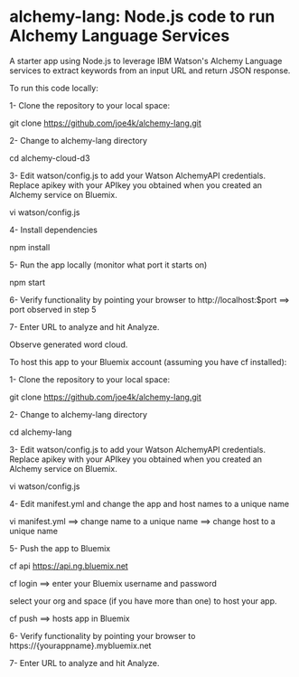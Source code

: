 # alchemy-lang: Node.js code to run Alchemy Language Services
A starter app using Node.js to leverage IBM Watson's Alchemy Language services to extract keywords from an input URL and return JSON response.

To run this code locally:

1- Clone the repository to your local space:

git clone https://github.com/joe4k/alchemy-lang.git

2- Change to alchemy-lang directory

cd alchemy-cloud-d3

3- Edit watson/config.js to add your Watson AlchemyAPI credentials. Replace apikey with your APIkey you obtained when you created an Alchemy service on Bluemix.

vi watson/config.js

4- Install dependencies

npm install

5- Run the app locally (monitor what port it starts on)

npm start

6- Verify functionality by pointing your browser to http://localhost:$port ==> port observed in step 5

7- Enter URL to analyze and hit Analyze.

Observe generated word cloud.


To host this app to your Bluemix account (assuming you have cf installed):

1- Clone the repository to your local space:

git clone https://github.com/joe4k/alchemy-lang.git

2- Change to alchemy-lang directory

cd alchemy-lang

3- Edit watson/config.js to add your Watson AlchemyAPI credentials. Replace apikey with your APIkey you obtained when you created an Alchemy service on Bluemix.

vi watson/config.js

4- Edit manifest.yml and change the app and host names to a unique name

vi manifest.yml
==> change name to a unique name
==> change host to a unique name

5- Push the app to Bluemix

cf api https://api.ng.bluemix.net

cf login        ==> enter your Bluemix username and password

select your org and space (if you have more than one) to host your app.

cf push         ==> hosts app in Bluemix

6- Verify functionality by pointing your browser to https://{yourappname}.mybluemix.net

7- Enter URL to analyze and hit Analyze.




